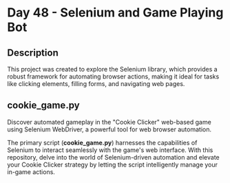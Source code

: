 # Day 48 - Selenium and Game Playing Bot

## Description
This project was created to explore the Selenium library, which provides a robust framework for automating browser actions, making it ideal for tasks like clicking elements, filling forms, and navigating web pages.

## cookie_game.py
Discover automated gameplay in the "Cookie Clicker" web-based game using Selenium WebDriver, a powerful tool for web browser automation. 

The primary script (**cookie_game.py**) harnesses the capabilities of Selenium to interact seamlessly with the game's web interface. With this repository, delve into the world of Selenium-driven automation and elevate your Cookie Clicker strategy by letting the script intelligently manage your in-game actions.
